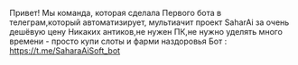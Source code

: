 Привет!
Мы команда, которая сделала Первого бота в телеграм,который автоматизирует, мультиачит проект SaharAi за очень дешёвую цену
Никаких антиков,не нужен ПК,не нужно уделять много времени - просто купи слоты и фарми наздоровья
Бот : https://t.me/SaharaAiSoft_bot
